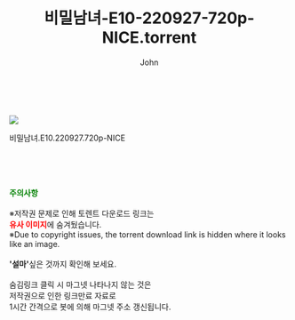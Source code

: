 ﻿---
layout: post
title:  "    비밀남녀-E10-220927-720p-NICE.torrent"
author: John
categories: [ TV ]
tags: [  ]
image: https://torrentrj55.com/uploadfile/full/e612f4e24bb9aaa4da0f4392a4366016d38834ba.jpg 
description: "    비밀남녀-E10-220927-720p-NICE torrent 정보 공유"
toc: true
toc_sticky: true
---

<br>
<p><img src="https://torrentrj55.com/uploadfile/full/e612f4e24bb9aaa4da0f4392a4366016d38834ba.jpg"/></p>
 비밀남녀.E10.220927.720p-NICE  
    
<br><br><br>
<p data-ke-size="size16"><b><span style="color: green;">주의사항</span></b><br /><br />※저작권 문제로 인해 토렌트 다운로드 링크는<br /><b><span style="color: red;">유사 이미지</span></b>에 숨겨뒀습니다.<br />※Due to copyright issues, the torrent download link is hidden where it looks like an image.<br /><br /><b>'설마'</b>싶은 것까지 확인해 보세요.<br /><br />숨김링크 클릭 시 마그넷 나타나지 않는 것은<br />저작권으로 인한 링크만료 자료로<br />1시간 간격으로 봇에 의해 마그넷 주소 갱신됩니다.</p>
